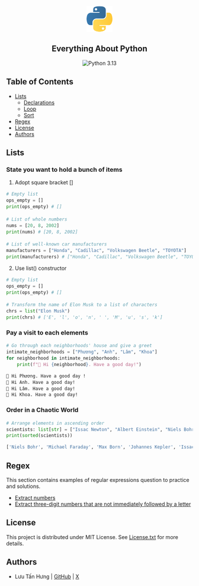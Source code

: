 <div align="center">
    <img src="assets/python_logo.png" alt="Python logo" width="70" height="70">
    <h2>Everything About Python</h2>
    <img src="https://img.shields.io/badge/python-3.13-brightgreen.svg" alt="Python 3.13" />
</div>

## Table of Contents
* [Lists](#lists)
    * [Declarations](#state-you-want-to-hold-a-bunch-of-items)
    * [Loop](#pay-a-visit-to-each-elements)
    * [Sort](#order-in-a-chaotic-world)
* [Regex](#regex)
* [License](#license)
* [Authors](#authors)

## Lists

### State you want to hold a bunch of items
1. Adopt square bracket []
```python
# Empty list
ops_empty = []
print(ops_empty) # []

# List of whole numbers
nums = [20, 8, 2002]
print(nums) # [20, 8, 2002]

# List of well-known car manufacturers
manufacturers = ["Honda", "Cadillac", "Volkswagen Beetle", "TOYOTA"]
print(manufacturers) # ["Honda", "Cadillac", "Volkswagen Beetle", "TOYOTA"]
```

2. Use list() constructor
```python
# Empty list
ops_empty = []
print(ops_empty) # []

# Transform the name of Elon Musk to a list of characters
chrs = list("Elon Musk")
print(chrs) # ['E', 'l', 'o', 'n', ' ', 'M', 'u', 's', 'k']
```

### Pay a visit to each elements
```python
# Go through each neighborhoods' house and give a greet
intimate_neighborhoods = ["Phương", "Anh", "Lâm", "Khoa"]
for neighborhood in intimate_neighborhoods:
    print(f"🙋 Hi {neighborhood}. Have a good day!")
```
```bash
🙋 Hi Phương. Have a good day !
🙋 Hi Anh. Have a good day!
🙋 Hi Lâm. Have a good day!
🙋 Hi Khoa. Have a good day!
```

### Order in a Chaotic World
```python
# Arrange elements in ascending order
scientists: list[str] = ["Issac Newton", "Albert Einstein", "Niels Bohr", "Michael Faraday", "Max Born", "Johannes Kepler"]
print(sorted(scientists))
```
```bash
['Niels Bohr', 'Michael Faraday', 'Max Born', 'Johannes Kepler', 'Issac Newton', 'Albert Einstein']
```

## Regex
This section contains examples of regular expressions question to practice and solutions.

- [Extract numbers](/regex/extract_numbers.py)
- [Extract three-digit numbers that are not immediately followed by a letter](/regex//three_digit_numbers_not_followed_by_a_letter.py)

## License

This project is distributed under MIT License. See [License.txt](/LICENSE.txt) for more details.

## Authors
- Lưu Tấn Hưng | [GitHub](https://github.com/luutanhung) | [X](https://x.com/luu_tan_hung)
